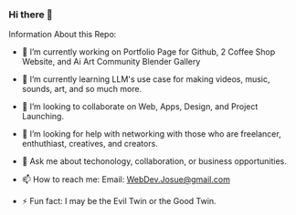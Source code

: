 ### Hi there 👋

<!--
**webdevjosue/webdevjosue** is a ✨ _special_ ✨ repository because its `README.md` (this file) appears on your GitHub profile.

Here are some ideas to get you started:

- 🔭 I’m currently working on Github Portfolio, Xicali Ramen, Pepe Web Tech, and More...

- 🌱 I’m learning LLM's use case for making videos, music, sounds, art, and so much more.

- 👯 I’m looking to collaborate on Web, Apps, Design, and Project Launching.

- 🤔 I’m looking for help with networking with those who are freelancer, enthuthiast, creatives, and creators.

- 💬 Lets Talk! techonology, collaboration, or business opportunities in the San Diego Region.

- 📫 Reach me: Email: WebDev.Josue@gmail.com

- ⚡ Fun fact: I may be the Evil Twin or the Good Twin.
-->

Information About this Repo:

- 🔭 I’m currently working on Portfolio Page for Github, 2 Coffee Shop Website, and Ai Art Community Blender Gallery

- 🌱 I’m currently learning LLM's use case for making videos, music, sounds, art, and so much more.

- 👯 I’m looking to collaborate on Web, Apps, Design, and Project Launching.

- 🤔 I’m looking for help with networking with those who are freelancer, enthuthiast, creatives, and creators.

- 💬 Ask me about techonology, collaboration, or business opportunities.

- 📫 How to reach me: Email: WebDev.Josue@gmail.com

- ⚡ Fun fact: I may be the Evil Twin or the Good Twin.

